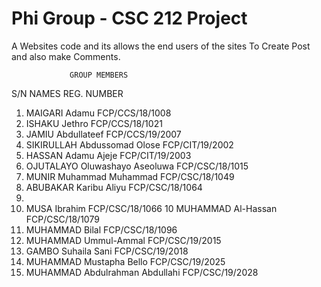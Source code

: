# Phi Group - CSC 212 Project
A Websites code and its allows the end users of the sites To Create Post and also make Comments. 

                 GROUP MEMBERS
S/N          NAMES            REG. NUMBER
1.  MAIGARI Adamu           FCP/CCS/18/1008
2.  ISHAKU  Jethro          FCP/CCS/18/1021
3.  JAMIU Abdullateef       FCP/CCS/19/2007
4.  SIKIRULLAH Abdussomad Olose  FCP/CIT/19/2002
5.  HASSAN Adamu Ajeje      FCP/CIT/19/2003
6.  OJUTALAYO Oluwashayo Aseoluwa    FCP/CSC/18/1015
7.  MUNIR Muhammad Muhammad FCP/CSC/18/1049
8.  ABUBAKAR Karibu Aliyu   FCP/CSC/18/1064
9.  
10.  MUSA Ibrahim            FCP/CSC/18/1066
10  MUHAMMAD Al-Hassan      FCP/CSC/18/1079
11. MUHAMMAD Bilal          FCP/CSC/18/1096
12. MUHAMMAD Ummul-Ammal    FCP/CSC/19/2015
13. GAMBO Suhaila Sani      FCP/CSC/19/2018
14. MUHAMMAD Mustapha Bello FCP/CSC/19/2025
15. MUHAMMAD Abdulrahman Abdullahi    FCP/CSC/19/2028
